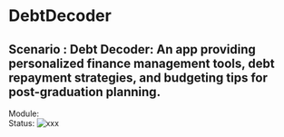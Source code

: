 # DebtDecoder 

## Scenario : Debt Decoder: An app providing personalized finance management tools, debt repayment strategies, and budgeting tips for post-graduation planning.

Module:<br>
Status:
![xxx](https://github.com/Bernardbyy/DebtDecoder/assets/75737130/440d48a7-ea6c-4664-bfa7-35dc8a05e801)

